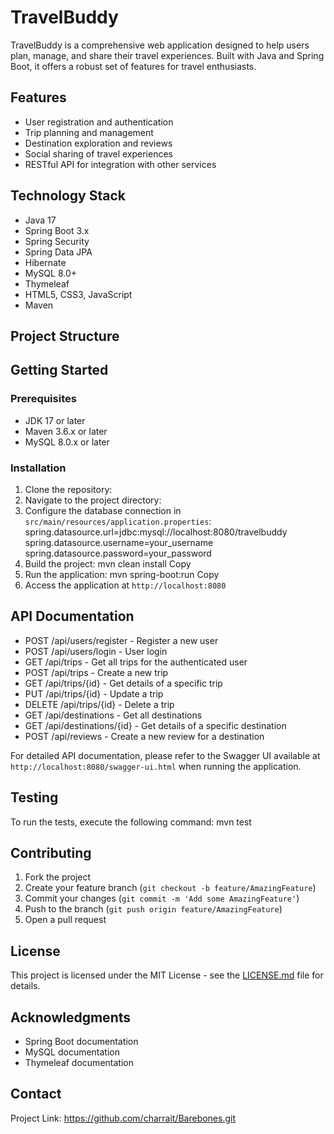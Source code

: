 # TravelBuddy

TravelBuddy is a comprehensive web application designed to help users plan, manage, and share their travel experiences. Built with Java and Spring Boot, it offers a robust set of features for travel enthusiasts.

## Features

- User registration and authentication
- Trip planning and management
- Destination exploration and reviews
- Social sharing of travel experiences
- RESTful API for integration with other services

## Technology Stack

- Java 17
- Spring Boot 3.x
- Spring Security
- Spring Data JPA
- Hibernate
- MySQL 8.0+
- Thymeleaf
- HTML5, CSS3, JavaScript
- Maven

## Project Structure
## Getting Started

### Prerequisites

- JDK 17 or later
- Maven 3.6.x or later
- MySQL 8.0.x or later

### Installation

1. Clone the repository:
2. Navigate to the project directory:
3. Configure the database connection in `src/main/resources/application.properties`:
spring.datasource.url=jdbc:mysql://localhost:8080/travelbuddy
spring.datasource.username=your_username
spring.datasource.password=your_password
4. Build the project:
   mvn clean install
   Copy
5. Run the application:
   mvn spring-boot:run
   Copy
6. Access the application at `http://localhost:8080`

## API Documentation

- POST /api/users/register - Register a new user
- POST /api/users/login - User login
- GET /api/trips - Get all trips for the authenticated user
- POST /api/trips - Create a new trip
- GET /api/trips/{id} - Get details of a specific trip
- PUT /api/trips/{id} - Update a trip
- DELETE /api/trips/{id} - Delete a trip
- GET /api/destinations - Get all destinations
- GET /api/destinations/{id} - Get details of a specific destination
- POST /api/reviews - Create a new review for a destination

For detailed API documentation, please refer to the Swagger UI available at `http://localhost:8080/swagger-ui.html` when running the application.

## Testing

To run the tests, execute the following command:
mvn test
## Contributing

1. Fork the project
2. Create your feature branch (`git checkout -b feature/AmazingFeature`)
3. Commit your changes (`git commit -m 'Add some AmazingFeature'`)
4. Push to the branch (`git push origin feature/AmazingFeature`)
5. Open a pull request

## License

This project is licensed under the MIT License - see the [LICENSE.md](LICENSE.md) file for details.

## Acknowledgments

- Spring Boot documentation
- MySQL documentation
- Thymeleaf documentation

## Contact

Project Link: https://github.com/charrait/Barebones.git
